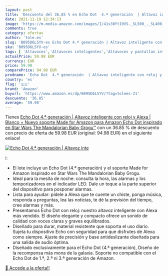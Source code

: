 ```yaml
---
layout: post
title: 'Descuento del 36.85 % en Echo Dot  4.ª generación  | Altavoz inte'
date: 2021-11-19 12:34:13
image: 'https://m.media-amazon.com/images/I/41s30ft19VS._SL500_._SL400_.jpg'
comments: true
category: ofertas
author: 'tole.es'
slug: 'B095D6L5YV-es Echo Dot 4.ª generación | Altavoz inteligente con reloj y...'
sku: 'B095D6L5YV-es'
tags: [ 'Altavoces','Altavoces inteligentes','Altavoces y pantallas inteligentes Echo','Dispositivos Amazon','Dispositivos Amazon y Accesorios','Electrónica','Equipos de audio y Hi-Fi','Paquetes de dispositivos','alexa','amazon','echo', ]
actualPrice: 59.98 EUR
currency: EUR
price: 59.98
comparePrice: 94.98 EUR
prodname: 'Echo Dot  4.ª generación  | Altavoz inteligente con reloj y Alexa | Blanco + Nuevo soporte Made for Amazon para Amazon Echo Dot inspirado en Star Wars The Mandalorian Baby Grogu™'
country: 'es'
flag: '🇪🇸'
brand: 'Amazon'
buyurl: 'https://www.amazon.es/dp/B095D6L5YV/?tag=tolees-21'
descuento: '36.85'
average: '59.98'
---
```


Tienes [Echo Dot  4.ª generación  | Altavoz inteligente con reloj y Alexa | Blanco + Nuevo soporte Made for Amazon para Amazon Echo Dot inspirado en Star Wars The Mandalorian Baby Grogu™](https://www.amazon.es/dp/B095D6L5YV/?tag=tolees-21) con un 36.85 % de descuento con precio de oferta de 59.98 EUR (original: 94.98 EUR) en el siguiente enlace!

[![Echo Dot  4.ª generación  | Altavoz inte](https://m.media-amazon.com/images/I/41s30ft19VS._SL500_._SL400_.jpg)](https://www.amazon.es/dp/B095D6L5YV/?tag=tolees-21)

ℹ️:

- El lote incluye un Echo Dot (4.ª generación) y el soporte Made for Amazon inspirado en Star Wars The Mandalorian Baby Grogu.
- Ideal para la mesita de noche: consulta la hora, las alarmas y los temporizadores en el indicador LED. Dale un toque a la parte superior del dispositivo para posponer alarmas.
- Lista para ayudar: pídele a Alexa que te cuente un chiste, ponga música, responda a preguntas, lea las noticias, te dé la previsión del tiempo, cree alarmas y más.
- Presentamos Echo Dot con reloj: nuestro altavoz inteligente con Alexa más vendido. El diseño elegante y compacto ofrece un sonido de calidad con voces claras y graves equilibrados.
- Diseñado para durar, material resistente que soporta el uso diario. Sujeta tu dispositivo Echo con seguridad para que disfrutes de Alexa como siempre. Ajuste de precisión y base antideslizante diseñada para una salida de audio óptima.
- Diseñado exclusivamente para el Echo Dot (4.ª generación), Diseño de la recompensa más mona de la galaxia. Soporte no compatible con el Echo Dot de 1.ª, 2.ª ni 3.ª generación de Amazon.

[🛒 Accede a la oferta!!](https://www.amazon.es/dp/B095D6L5YV/?tag=tolees-21)
